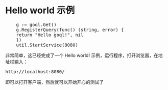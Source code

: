 # Hello world 示例
<pre>
    g := goql.Get()
    g.RegisterQuery(func() (string, error) {
	return "Hello goql!", nil
    })
    util.StartService(8080)
</pre>

非常简单，这已经完成了一个 Hello world! 示例，运行程序，打开浏览器，在地址栏输入：
<pre>
http://localhost:8080/
</pre>
即可以打开客户端，然后就可以开始开心的测试了
